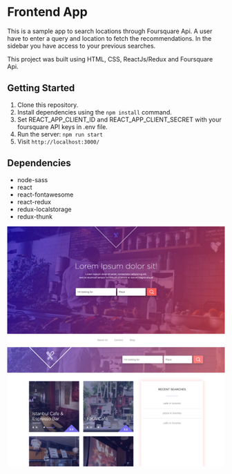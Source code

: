
# Frontend App

This is a sample app to search locations through Foursquare Api. A user have to enter a query and location to fetch the recommendations. In the sidebar you have access to your previous searches.

This project was built using HTML, CSS, ReactJs/Redux and Foursquare Api. 

## Getting Started

1. Clone this repository.
2. Install dependencies using the `npm install` command.
3. Set REACT_APP_CLIENT_ID and REACT_APP_CLIENT_SECRET with your foursquare API keys in .env file.
4. Run the server: `npm run start`
5. Visit `http://localhost:3000/`

## Dependencies

- node-sass
- react
- react-fontawesome
- react-redux
- redux-localstorage
- redux-thunk

!["Screen shot for Home page"](https://github.com/montygoldy/hipolabs/blob/master/doc/home.jpg?raw=true)
!["Screenshot for Venue page"](https://github.com/montygoldy/hipolabs/blob/master/doc/venue.jpg?raw=true)